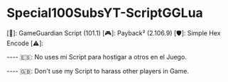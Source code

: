 # Special100SubsYT-ScriptGGLua
[🔰]: GameGuardian Script (101.1)
[🎮]: Payback² (2.106.9)
[🛡️]: Simple Hex Encode
[⚠️]:

---- 🇪🇸: No uses mi Script para hostigar a otros en el Juego.
 
---- 🇬🇧: Don't use my Script to harass other players in Game.
